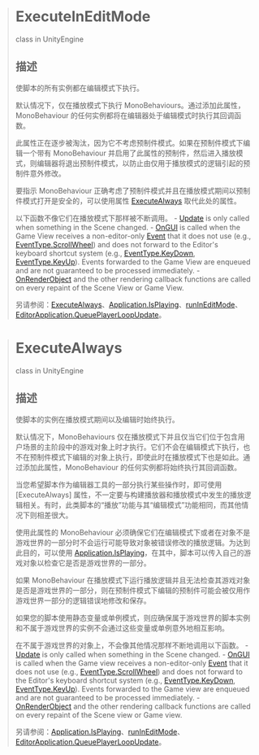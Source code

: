 > # ExecuteInEditMode
>
> class in UnityEngine
>
> ## 描述
>
> 使脚本的所有实例都在编辑模式下执行。
>
> 默认情况下，仅在播放模式下执行 MonoBehaviours。通过添加此属性，MonoBehaviour 的任何实例都将在编辑器处于编辑模式时执行其回调函数。
>
> 此属性正在逐步被淘汰，因为它不考虑预制件模式。如果在预制件模式下编辑一个带有 MonoBehaviour 并启用了此属性的预制件，然后进入播放模式，则编辑器将退出预制件模式，以防止由仅用于播放模式的逻辑引起的预制件意外修改。
>
> 要指示 MonoBehaviour 正确考虑了预制件模式并且在播放模式期间以预制件模式打开是安全的，可以使用属性 [ExecuteAlways](https://docs.unity3d.com/cn/2019.4/ScriptReference/ExecuteAlways.html) 取代此处的属性。
>
> 以下函数不像它们在播放模式下那样被不断调用。
> \- [Update](https://docs.unity3d.com/cn/2019.4/ScriptReference/MonoBehaviour.Update.html) is only called when something in the Scene changed.
> \- [OnGUI](https://docs.unity3d.com/cn/2019.4/ScriptReference/MonoBehaviour.OnGUI.html) is called when the Game View receives a non-editor-only [Event](https://docs.unity3d.com/cn/2019.4/ScriptReference/Event.html) that it does not use (e.g., [EventType.ScrollWheel](https://docs.unity3d.com/cn/2019.4/ScriptReference/EventType.ScrollWheel.html)) and does not forward to the Editor's keyboard shortcut system (e.g., [EventType.KeyDown](https://docs.unity3d.com/cn/2019.4/ScriptReference/EventType.KeyDown.html), [EventType.KeyUp](https://docs.unity3d.com/cn/2019.4/ScriptReference/EventType.KeyUp.html)). Events forwarded to the Game View are enqueued and are not guaranteed to be processed immediately.
> \- [OnRenderObject](https://docs.unity3d.com/cn/2019.4/ScriptReference/MonoBehaviour.OnRenderObject.html) and the other rendering callback functions are called on every repaint of the Scene View or Game View.
>
> 另请参阅：[ExecuteAlways](https://docs.unity3d.com/cn/2019.4/ScriptReference/ExecuteAlways.html)、[Application.IsPlaying](https://docs.unity3d.com/cn/2019.4/ScriptReference/Application.IsPlaying.html)、[runInEditMode](https://docs.unity3d.com/cn/2019.4/ScriptReference/MonoBehaviour-runInEditMode.html)、[EditorApplication.QueuePlayerLoopUpdate](https://docs.unity3d.com/cn/2019.4/ScriptReference/EditorApplication.QueuePlayerLoopUpdate.html)。



> # ExecuteAlways
>
> class in UnityEngine
>
> ## 描述
>
> 使脚本的实例在播放模式期间以及编辑时始终执行。
>
> 默认情况下，MonoBehaviours 仅在播放模式下并且仅当它们位于包含用户场景的主阶段中的游戏对象上时才执行。它们不会在编辑模式下执行，也不在预制件模式下编辑的对象上执行，即使此时在播放模式下也是如此。通过添加此属性，MonoBehaviour 的任何实例都将始终执行其回调函数。
>
> 当您希望脚本作为编辑器工具的一部分执行某些操作时，即可使用 [ExecuteAlways] 属性，不一定要与构建播放器和播放模式中发生的播放逻辑相关。有时，此类脚本的“播放”功能与其“编辑模式”功能相同，而其他情况下则相差很大。
>
> 使用此属性的 MonoBehaviour 必须确保它们在编辑模式下或者在对象不是游戏世界的一部分时不会运行可能导致对象被错误修改的播放逻辑。为达到此目的，可以使用 [Application.IsPlaying](https://docs.unity3d.com/cn/2019.4/ScriptReference/Application.IsPlaying.html)，在其中，脚本可以传入自己的游戏对象以检查它是否是游戏世界的一部分。
>
> 如果 MonoBehaviour 在播放模式下运行播放逻辑并且无法检查其游戏对象是否是游戏世界的一部分，则在预制件模式下编辑的预制件可能会被仅用作游戏世界一部分的逻辑错误地修改和保存。
>
> 如果您的脚本使用静态变量或单例模式，则应确保属于游戏世界的脚本实例和不属于游戏世界的实例不会通过这些变量或单例意外地相互影响。
>
> 在不属于游戏世界的对象上，不会像其他情况那样不断地调用以下函数。
> \- [Update](https://docs.unity3d.com/cn/2019.4/ScriptReference/MonoBehaviour.Update.html) is only called when something in the Scene changed.
> \- [OnGUI](https://docs.unity3d.com/cn/2019.4/ScriptReference/MonoBehaviour.OnGUI.html) is called when the Game view receives a non-editor-only [Event](https://docs.unity3d.com/cn/2019.4/ScriptReference/Event.html) that it does not use (e.g., [EventType.ScrollWheel](https://docs.unity3d.com/cn/2019.4/ScriptReference/EventType.ScrollWheel.html)) and does not forward to the Editor's keyboard shortcut system (e.g., [EventType.KeyDown](https://docs.unity3d.com/cn/2019.4/ScriptReference/EventType.KeyDown.html), [EventType.KeyUp](https://docs.unity3d.com/cn/2019.4/ScriptReference/EventType.KeyUp.html)). Events forwarded to the Game view are enqueued and are not guaranteed to be processed immediately.
> \- [OnRenderObject](https://docs.unity3d.com/cn/2019.4/ScriptReference/MonoBehaviour.OnRenderObject.html) and the other rendering callback functions are called on every repaint of the Scene view or Game view.
>
> 另请参阅：[Application.IsPlaying](https://docs.unity3d.com/cn/2019.4/ScriptReference/Application.IsPlaying.html)、[runInEditMode](https://docs.unity3d.com/cn/2019.4/ScriptReference/MonoBehaviour-runInEditMode.html)、[EditorApplication.QueuePlayerLoopUpdate](https://docs.unity3d.com/cn/2019.4/ScriptReference/EditorApplication.QueuePlayerLoopUpdate.html)。